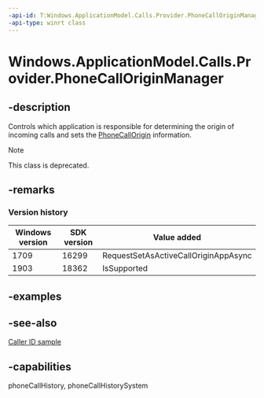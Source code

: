 ```yaml
---
-api-id: T:Windows.ApplicationModel.Calls.Provider.PhoneCallOriginManager
-api-type: winrt class
---
```


<!-- Class syntax.
public class PhoneCallOriginManager 
-->

# Windows.ApplicationModel.Calls.Provider.PhoneCallOriginManager

## -description

Controls which application is responsible for determining the origin of incoming calls and sets the [PhoneCallOrigin](phonecallorigin.md) information.

> [!NOTE]
> This class is deprecated.

## -remarks

### Version history

| Windows version | SDK version | Value added |
| -- | -- | -- |
| 1709 | 16299 | RequestSetAsActiveCallOriginAppAsync |
| 1903 | 18362 | IsSupported |

## -examples

## -see-also

[Caller ID sample](https://github.com/microsoft/Windows-universal-samples/tree/main/archived/CallerID)

## -capabilities

phoneCallHistory, phoneCallHistorySystem
